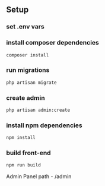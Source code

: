 ## Setup

### set .env vars

### install composer dependencies
```bash
composer install
```

### run migrations
```bash
php artisan migrate
```

### create admin
```bash
php artisan admin:create
```

### install npm dependencies
```bash
npm install
```

### build front-end
```bash
npm run build
```

Admin Panel path - /admin